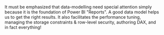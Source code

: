 It must be emphasized that data-modelling need special attention simply because it is the foundation of Power BI "Reports".
A good data model helps us to get the right results. 
It also facilitates the performance tuning, managing the storage constraints & row-level security, authoring DAX, and in fact everything!  
